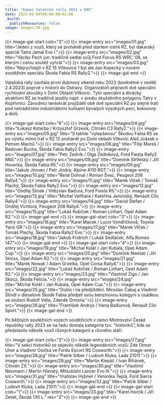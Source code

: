 ```yaml
---
title: "Kowax Valašská rally 2023 v DOV"
date: 2023-04-09T08:00:00+02:00
_build:
  publishResources: false
image: images/30.jpg
---
```


{{< image-gal-start cols="3">}}
{{< image-entry src="images/01.jpg" title="Jeden z vozů, který se proháněl před startem ostré RZ, byl dakarský speciál Tatra Jamal Evo I.">}}
{{< image-entry src="images/02.jpg" title="Václav Pech jun. tradičně sedlal svůj Ford Focus RS WRC '06, se kterým i celou soutěž vyhrál.">}}
{{< image-entry src="images/03.jpg" title="Nejrychlejší v RZ 15 Vítkovice 1 byl ale Jan Kopecký v novém soutěžním speciálu Škoda Fabia RS Rally2.">}}
{{< image-gal-end >}}

Valašská rally zavítala první dubnový víkend roku 2023 (konkrétně v neděli 2.4.2023) poprvé v historii do Ostravy. Organizátoři připravili dvě speciální rychlostní zkoušky v Dolní Oblasti Vítkovic. Tyto speciální a divácky atraktivní RZ se tradičně jezdily např. v areálu zkušebního polygonu Tatry v Kopřivnici. Závodníci tentokrát projížděli obě dvě speciální RZ po stejné trati pod netradičními industriálními kulisami bývalých vysokých pecí, koksovny a dolů.

{{< image-gal-start cols="4">}}
{{< image-entry src="images/04.jpg" title="Łukasz Kotarba / Krzysztof Grzesik, Citroën C3 Rally2.">}}
{{< image-entry src="images/05.jpg" title="S takhle \"vylepšenou\" Škodou Fabia R5 se po výletu mimo trať v RZ 12 proháněl po Dolní oblasti Vítkovic Aleš Jirásek s Petrem Machů.">}}
{{< image-entry src="images/06.jpg" title="Filip Mareš / Radovan Bucha, Škoda Fabia Rally2 Evo.">}}
{{< image-entry src="images/07.jpg" title="Petr Zedník / Olga Zedníková, Ford Fiesta Rally2 MkII.">}}
{{< image-entry src="images/08.jpg" title="Dominik Stříteský / Jiří Hovorka, Škoda Fabia R5.">}}
{{< image-entry src="images/09.jpg" title="Jakub Jirovec / Petr Jindra, Alpine A110 RGT.">}}
{{< image-entry src="images/10.jpg" title="René Dohnal / Roman Švec, Peugeot 208 Rally4.">}}
{{< image-entry src="images/11.jpg" title="Marek Vlček / Tomáš Plachý, Škoda Fabia Rally2 Evo.">}}
{{< image-entry src="images/12.jpg" title="Ondřej Šimek / Vítězslav Baďura, Ford Fiesta R5.">}}
{{< image-entry src="images/13.jpg" title="Michal Vaňhara / Kateřina Janovská, Renault Clio Rally4.">}}
{{< image-entry src="images/14.jpg" title="David Štefan / Ondřej Vichtora, Peugeot 208 Rally4.">}}
{{< image-entry src="images/15.jpg" title="Lukáš Kubíček / Roman Linhart, Opel Adam R2.">}}
{{< image-gal-end >}}
{{< image-gal-start cols="3">}}
{{< image-entry src="images/16.jpg" title="Karel Macek / Lucie Vondříčková, Toyota Yaris GR.">}}
{{< image-entry src="images/17.jpg" title="Marek Vlček / Tomáš Plachý, Škoda Fabia Rally2 Evo.">}}
{{< image-entry src="images/18.jpg" title="Jakub Fridrich / Lukáš Sedláček, Alfa Romeo 147.">}}
{{< image-gal-end >}}
{{< image-gal-start cols="4">}}
{{< image-entry src="images/19.jpg" title="Michal Kolář / Jan Kubala, Opel Adam Cup.">}}
{{< image-entry src="images/20.jpg" title="Dominik Nwelati / Jiří Stross, Opel Adam R2.">}}
{{< image-entry src="images/21.jpg" title="Marek Nowak / Adam Grzelka, Opel Corsa Rally4.">}}
{{< image-entry src="images/22.jpg" title="Lukáš Kubíček / Roman Linhart, Opel Adam R2.">}}
{{< image-entry src="images/23.jpg" title="Vlastimil Zigo / Jan Skocz, Škoda Felicia.">}}
{{< image-entry src="images/24.jpg" title="Michal Kolář / Jan Kubala, Opel Adam Cup.">}}
{{< image-entry src="images/25.jpg" title="Došlo i na předjíždění. Miroslav Čabaj a Vladimír Štindl v dieselové Škodě Fabia předjeli svou benzínovou kolegyni s osádkou ve složení Rudolf Valla, Zdeněk Drmota.">}}
{{< image-entry src="images/26.jpg" title="František Andrys / Hana Baďurová, Renault Clio Sport.">}}
{{< image-gal-end >}}

Po běžných soutěžních vozech soutěžících v rámci Mistrovství České republiky rally 2023 se na řadu dostala kategorie tzv. "historiků", kde se představilo několik vozů různých kategorií a různého stáří.

{{< image-gal-start cols="3">}}
{{< image-entry src="images/27.jpg" title="V sekci historiků se objevilo několik legendárních vozů. Zde Otmar Uher a Vladimír Osička ve Fordu Escort RS Cosworth.">}}
{{< image-entry src="images/28.jpg" title="Patrik Silber / Ludovít Kluka, Lada 21011.">}}
{{< image-entry src="images/29.jpg" title="Martin Klepáč / Ivan Říhánek, Citroën ZX.">}}
{{< image-entry src="images/30.jpg" title="Vlastimil Neumann / Martin Hlavatý, Mitsubishi Lancer Evo III.">}}
{{< image-entry src="images/31.jpg" title="Vratislav Hýbner / Veronika Teplá, Ford Sierra Cosworth.">}}
{{< image-entry src="images/32.jpg" title="Patrik Silber / Ludovít Kluka, Lada 21011.">}}
{{< image-gal-end >}}
{{< image-gal-start cols="1">}}
{{< image-entry src="images/33.jpg" title="Karel Horčík / Jiří Zetek, Škoda 130 L." res="2">}}
{{< image-gal-end >}}